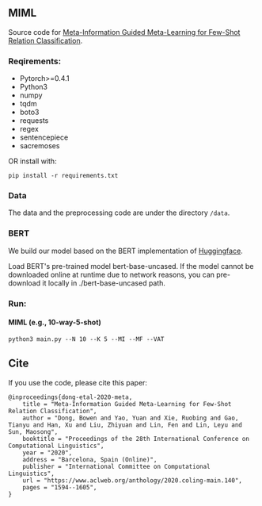 ## MIML

Source code for [Meta-Information Guided Meta-Learning for Few-Shot Relation Classification](https://www.aclweb.org/anthology/2020.coling-main.140.pdf).

### Reqirements:

* Pytorch>=0.4.1
* Python3
* numpy
* tqdm
* boto3
* requests
* regex
* sentencepiece
* sacremoses

OR install with:

```
pip install -r requirements.txt
```


### Data

The data and the preprocessing code are under the directory `/data`.

### BERT

We build our model based on the BERT implementation of [Huggingface](https://github.com/huggingface/transformers). 

Load BERT's pre-trained model bert-base-uncased. If the model cannot be downloaded online at runtime due to network reasons, you can pre-download it locally in ./bert-base-uncased path.

### Run:

#### MIML (e.g., 10-way-5-shot)
```
python3 main.py --N 10 --K 5 --MI --MF --VAT
```

## Cite
If you use the code, please cite this paper:
```
@inproceedings{dong-etal-2020-meta,
    title = "Meta-Information Guided Meta-Learning for Few-Shot Relation Classification",
    author = "Dong, Bowen and Yao, Yuan and Xie, Ruobing and Gao, Tianyu and Han, Xu and Liu, Zhiyuan and Lin, Fen and Lin, Leyu and Sun, Maosong",
    booktitle = "Proceedings of the 28th International Conference on Computational Linguistics",
    year = "2020",
    address = "Barcelona, Spain (Online)",
    publisher = "International Committee on Computational Linguistics",
    url = "https://www.aclweb.org/anthology/2020.coling-main.140",
    pages = "1594--1605",
}
```

